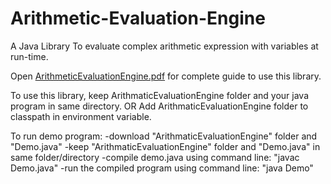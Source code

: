 # Arithmetic-Evaluation-Engine
A Java Library To evaluate complex arithmetic expression with variables at run-time.

Open [ArithmeticEvaluationEngine.pdf](https://github.com/VarunKhambhata/Arithmetic-Evaluation-Engine/blob/main/ArithmeticEvaluationEngine%20package.pdf) for complete guide to use this library.

To use this library, keep ArithmaticEvaluationEngine folder and your java program in same directory.
OR
Add ArithmaticEvaluationEngine folder to classpath in environment variable.


To run demo program:
-download "ArithmaticEvaluationEngine" folder and "Demo.java"
-keep "ArithmaticEvaluationEngine" folder and "Demo.java" in same folder/directory
-compile demo.java using command line: "javac Demo.java"
-run the compiled program using command line: "java Demo"
